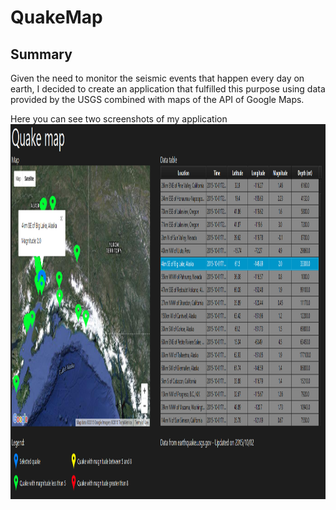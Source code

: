 # QuakeMap #

## Summary ##
Given the need to monitor the seismic events that happen every day on earth, I decided to create an application that fulfilled this purpose using data provided by the USGS combined with maps of the API of Google Maps.

Here you can see two screenshots of my application
<a href="url"><img src="https://github.com/nicoladileo/QuakeMap/blob/master/screenshots/screen1.PNG" align="left" height="600" width="800" ></a>
